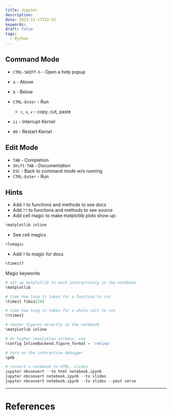 ```yaml
---
title: Jupyter
description: 
date: 2023-12-17T22:52
keywords: 
draft: false
tags:
  - Python
---
```

## Command Mode

- `CTRL-SHIFT-h` - Open a help popup

- `a` - Above
- `b` - Below
- `CTRL-Enter` - Run
    - `c`, `x`, `v` - copy, cut, paste
- `ii` - Interrupt Kernel
- `00` - Restart Kernel
## Edit Mode

- `TAB` - Completion
- `Shift-TAB` - Documentation
- `ESC` - Back to command mode w/o running
- `CTRL-Enter` - Run
## Hints

- Add `?` to functions and methods to see docs
- Add `??` to functions and methods to see source
- Add cell magic to make matplotlib plots show up:
```python
%matplotlib inline
```
- See cell magics
```python
%lsmagic
```
- Add `?` to magic for docs
```python
%timeit?
```

Magic keywords
```python
# set up matplotlib to work interactively in the notebook
%matplotlib

# time how long it takes for a function to run
%timeit fibo1(20)

# time how long it takes for a whole cell to run
%%timeit

# render figures directly in the notebook
%matplotlib inline

# On higher resolution screens, use
%config InlineBackend.figure_format = 'retina'

# turn on the interactive debugger
%pdb

# convert a notebook to HTML, slides
jupyter nbconvert --to html notebook.ipynb
jupyter nbconvert notebook.ipynb --to slides
jupyter nbconvert notebook.ipynb --to slides --post serve
```
---
# References
